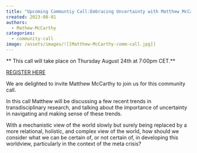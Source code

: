 ```yaml
---
title: "Upcoming Communtiy Call:Embracing Uncertainty with Matthew McCarthy"
created: 2023-08-01
authors: 
  - Mathew-McCarthy
categories: 
  - community-call
image: /assets/images/![[Matthew-McCarthy-comm-call.jpg]]
---
```


** This call will take place on Thursday August 24th at 7:00pm CET.**

[REGISTER HERE]([https://us02web.zoom.us/meeting/register/tZcudeCvpj8qGNG1rkTSdFzwREEs2v-XgCet])

We are delighted to invite Matthew McCarthy to join us for this community call.


In this call Matthew will be discussing a few recent trends in transdisciplinary research, and talking about the importance of uncertainty in navigating and making sense of these trends. 

With a mechanistic view of the world slowly but surely being replaced by a more relational, holistic, and complex view of the world, how should we consider what we can be certain of, or not certain of, in developing this worldview, particularly in the context of the meta crisis?

